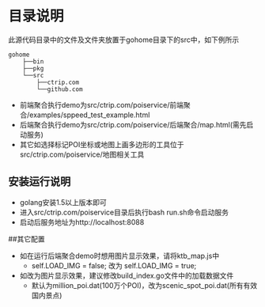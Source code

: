 # 目录说明
此源代码目录中的文件及文件夹放置于gohome目录下的src中，如下例所示

    gohome 
        ├──bin 
        ├──pkg 
        └──src 
            ├──ctrip.com 
            └──github.com 
    
- 前端聚合执行demo为src/ctrip.com/poiservice/前端聚合/examples/sppeed_test_example.html
- 后端聚合执行demo为src/ctrip.com/poiservice/后端聚合/map.html(需先启动服务)
- 其它如选择标记POI坐标或地图上画多边形的工具位于src/ctrip.com/poiservice/地图相关工具

## 安装运行说明
- golang安装1.5以上版本即可
- 进入src/ctrip.com/poiservice目录后执行bash run.sh命令启动服务
- 启动后服务地址为http://localhost:8088



##其它配置
- 如在运行后端聚合demo时想用图片显示效果，请将ktb_map.js中
    - self.LOAD_IMG = false;  改为 self.LOAD_IMG = true;
- 如改为图片显示效果，建议修改build_index.go文件中的加载数据文件
    - 默认为million_poi.dat(100万个POI)，改为scenic_spot_poi.dat(所有有效国内景点)

